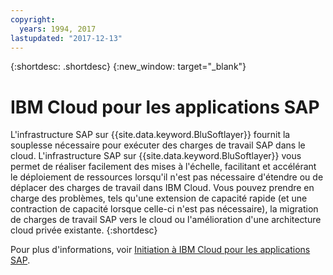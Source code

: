 ```yaml
---
copyright:
  years: 1994, 2017
lastupdated: "2017-12-13"
---
```


{:shortdesc: .shortdesc}
{:new_window: target="_blank"}

# IBM Cloud pour les applications SAP

L'infrastructure SAP sur {{site.data.keyword.BluSoftlayer}} fournit la souplesse nécessaire pour exécuter des charges de travail SAP dans le cloud. L'infrastructure SAP sur
{{site.data.keyword.BluSoftlayer}} vous permet de réaliser facilement des mises à l'échelle, facilitant et accélérant le déploiement de ressources lorsqu'il n'est pas nécessaire d'étendre ou de déplacer des charges de travail dans IBM Cloud. Vous pouvez prendre en charge des problèmes, tels qu'une extension de capacité rapide (et une contraction de capacité lorsque celle-ci n'est pas nécessaire), la migration de charges de travail SAP vers le cloud ou l'amélioration d'une architecture cloud privée existante.
{:shortdesc}

Pour plus d'informations, voir [Initiation à IBM Cloud pour les applications SAP](/docs/infrastructure/sap-netweaver/sap-index.html).
